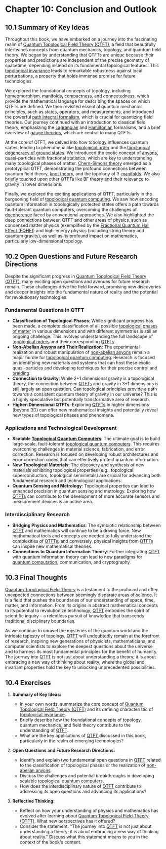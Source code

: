 # Chapter 10: Conclusion and Outlook

## 10.1 Summary of Key Ideas

Throughout this book, we have embarked on a journey into the fascinating realm of [Quantum Topological Field Theory (QTFT)](/BOOK/glossary/quantum_topological_field_theory.md), a field that beautifully intertwines concepts from quantum mechanics, topology, and quantum field theory. We began by understanding that QTFTs are unique because their properties and predictions are independent of the precise geometry of spacetime, depending instead on its fundamental topological features. This [topological invariance](/BOOK/glossary/topological_invariants.md) leads to remarkable robustness against local perturbations, a property that holds immense promise for future technologies.

We explored the foundational concepts of topology, including [homeomorphism](/BOOK/glossary/homeomorphism.md), [manifolds](/BOOK/glossary/manifold.md), [compactness](/BOOK/glossary/compactness.md), and [connectedness](/BOOK/glossary/connectedness.md), which provide the mathematical language for describing the spaces on which QTFTs are defined. We then revisited essential quantum mechanics principles, such as states, operators, and measurements, and introduced the powerful [path integral formalism](/BOOK/glossary/path_integral_formulation.md), which is crucial for quantizing field theories. Our journey continued with an introduction to classical field theory, emphasizing the [Lagrangian](/BOOK/glossary/lagrangian.md) and [Hamiltonian](/BOOK/glossary/hamiltonian.md) formalisms, and a brief overview of [gauge theories](/BOOK/glossary/gauge_theory.md), which are central to many QTFTs.

At the core of QTFT, we delved into how topology influences quantum states, leading to phenomena like [topological order](/BOOK/glossary/topological_order.md) and the [topological degeneracy of ground states](/BOOK/glossary/topological_order.md). We introduced the exotic concept of [anyons](/BOOK/glossary/anyons.md), quasi-particles with fractional statistics, which are key to understanding many topological phases of matter. [Chern-Simons theory](/BOOK/glossary/chern_simons_theory.md) emerged as a prototypical QTFT, demonstrating the profound connections between quantum field theory, [knot theory](/BOOK/glossary/knot_theory.md), and the topology of 3-[manifolds](/BOOK/glossary/manifold.md). We also briefly touched upon other QTFTs like BF theory and their relevance to gravity in lower dimensions.

Finally, we explored the exciting applications of QTFT, particularly in the burgeoning field of [topological quantum computing](/BOOK/glossary/topological_quantum_computing.md). We saw how encoding quantum information in topologically protected states offers a path towards fault-tolerant quantum computers, overcoming the challenges of [decoherence](/BOOK/glossary/decoherence.md) faced by conventional approaches. We also highlighted the deep connections between QTFT and other areas of physics, such as condensed matter physics (exemplified by the [Fractional Quantum Hall Effect (FQHE)](/BOOK/glossary/fractional_quantum_hall_effect.md)) and high-energy physics (including string theory and quantum gravity), as well as its profound impact on mathematics, particularly low-dimensional topology.

## 10.2 Open Questions and Future Research Directions

Despite the significant progress in [Quantum Topological Field Theory (QTFT)](/BOOK/glossary/quantum_topological_field_theory.md), many exciting open questions and avenues for future research remain. These challenges drive the field forward, promising new discoveries and deeper insights into the fundamental nature of reality and the potential for revolutionary technologies.

### Fundamental Questions in QTFT

*   **Classification of Topological Phases**: While significant progress has been made, a complete classification of all possible [topological phases of matter](/BOOK/glossary/topological_order.md) in various dimensions and with different symmetries is still an ongoing challenge. This involves understanding the full landscape of [topological orders](/BOOK/glossary/topological_order.md) and their corresponding [QTFTs](/BOOK/glossary/quantum_topological_field_theory.md).
*   **[Non-Abelian Anyons](/BOOK/glossary/non_abelian_anyons.md) and Their Realization**: The experimental realization and robust manipulation of [non-abelian anyons](/BOOK/glossary/non_abelian_anyons.md) remain a major hurdle for [topological quantum computing](/BOOK/glossary/topological_quantum_computing.md). Research is focused on identifying new materials and systems that can host these exotic quasi-particles and developing techniques for their precise control and [braiding](/BOOK/glossary/braiding.md).
*   **Connection to Gravity**: While 2+1 dimensional gravity is a topological theory, the connection between [QTFTs](/BOOK/glossary/quantum_topological_field_theory.md) and gravity in 3+1 dimensions is still largely an open question. Can topological principles provide a path towards a consistent quantum theory of gravity in our universe? This is a highly speculative but potentially transformative area of research.
*   **Higher-Dimensional QTFTs**: Exploring [QTFTs](/BOOK/glossary/quantum_topological_field_theory.md) in higher dimensions (beyond 3D) can offer new mathematical insights and potentially reveal new types of topological phases and phenomena.

### Applications and Technological Development

*   **Scalable [Topological Quantum Computers](/BOOK/glossary/topological_quantum_computing.md)**: The ultimate goal is to build large-scale, fault-tolerant [topological quantum computers](/BOOK/glossary/topological_quantum_computing.md). This requires overcoming challenges in material science, fabrication, and error correction. Research is focused on developing robust architectures and error correction codes that can effectively protect quantum information.
*   **New Topological Materials**: The discovery and synthesis of new materials exhibiting topological properties (e.g., topological superconductors, topological semimetals) are crucial for advancing both fundamental research and technological applications.
*   **Quantum Sensing and Metrology**: Topological properties can lead to enhanced precision in quantum sensing and metrology. Exploring how [QTFTs](/BOOK/glossary/quantum_topological_field_theory.md) can contribute to the development of more accurate sensors and measurement devices is an active area.

### Interdisciplinary Research

*   **Bridging Physics and Mathematics**: The symbiotic relationship between [QTFT](/BOOK/glossary/quantum_topological_field_theory.md) and mathematics will continue to be a driving force. New mathematical tools and concepts are needed to fully understand the complexities of [QTFTs](/BOOK/glossary/quantum_topological_field_theory.md), and conversely, physical insights from [QTFTs](/BOOK/glossary/quantum_topological_field_theory.md) can inspire new mathematical theories.
*   **Connections to Quantum Information Theory**: Further integrating [QTFT](/BOOK/glossary/quantum_topological_field_theory.md) with quantum information theory can lead to new paradigms for [quantum computation](/BOOK/glossary/quantum_computing.md), communication, and cryptography.

## 10.3 Final Thoughts

[Quantum Topological Field Theory](/BOOK/glossary/quantum_topological_field_theory.md) is a testament to the profound and often unexpected connections between seemingly disparate areas of science. It is a field that pushes the boundaries of our understanding of space, time, matter, and information. From its origins in abstract mathematical concepts to its potential to revolutionize technology, [QTFT](/BOOK/glossary/quantum_topological_field_theory.md) embodies the spirit of scientific inquiry – a relentless pursuit of knowledge that transcends traditional disciplinary boundaries.

As we continue to unravel the mysteries of the quantum world and the intricate tapestry of topology, [QTFT](/BOOK/glossary/quantum_topological_field_theory.md) will undoubtedly remain at the forefront of research, inspiring new generations of physicists, mathematicians, and computer scientists to explore the deepest questions about the universe and to harness its most fundamental principles for the benefit of humanity. The journey into [QTFT](/BOOK/glossary/quantum_topological_field_theory.md) is not just about understanding a theory; it is about embracing a new way of thinking about reality, where the global and invariant properties hold the key to unlocking unprecedented possibilities.

## 10.4 Exercises

1.  **Summary of Key Ideas:**
    *   In your own words, summarize the core concept of [Quantum Topological Field Theory (QTFT)](/BOOK/glossary/quantum_topological_field_theory.md) and its defining characteristic of [topological invariance](/BOOK/glossary/topological_invariants.md).
    *   Briefly describe how the foundational concepts of topology, quantum mechanics, and field theory contribute to the understanding of [QTFT](/BOOK/glossary/quantum_topological_field_theory.md).
    *   What are the key applications of [QTFT](/BOOK/glossary/quantum_topological_field_theory.md) discussed in this book, particularly in the realm of emerging technologies?

2.  **Open Questions and Future Research Directions:**
    *   Identify and explain two fundamental open questions in [QTFT](/BOOK/glossary/quantum_topological_field_theory.md) related to the classification of topological phases or the realization of [non-abelian anyons](/BOOK/glossary/non_abelian_anyons.md).
    *   Discuss the challenges and potential breakthroughs in developing scalable [topological quantum computers](/BOOK/glossary/topological_quantum_computing.md).
    *   How does the interdisciplinary nature of [QTFT](/BOOK/glossary/quantum_topological_field_theory.md) contribute to addressing its open questions and advancing its applications?

3.  **Reflective Thinking:**
    *   Reflect on how your understanding of physics and mathematics has evolved after learning about [Quantum Topological Field Theory (QTFT)](/BOOK/glossary/quantum_topological_field_theory.md). What new perspectives has it offered?
    *   Consider the statement: "The journey into [QTFT](/BOOK/glossary/quantum_topological_field_theory.md) is not just about understanding a theory; it is about embracing a new way of thinking about reality." Discuss what this statement means to you in the context of the book's content.